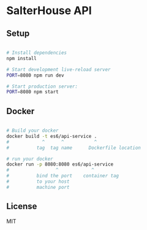 SalterHouse API
===============

Setup
-----

```sh

# Install dependencies
npm install

# Start development live-reload server
PORT=8080 npm run dev

# Start production server:
PORT=8080 npm start
```

Docker
------
```sh

# Build your docker
docker build -t es6/api-service .
#            ^      ^           ^
#          tag  tag name      Dockerfile location

# run your docker
docker run -p 8080:8080 es6/api-service
#                 ^            ^
#          bind the port    container tag
#          to your host
#          machine port   

```

License
-------

MIT
